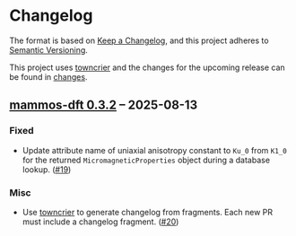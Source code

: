 # Changelog

The format is based on [Keep a Changelog](https://keepachangelog.com/en/1.0.0/), and this project adheres to [Semantic Versioning](https://semver.org/spec/v2.0.0.html).

This project uses [towncrier](https://towncrier.readthedocs.io/) and the changes for the upcoming release can be found in [changes](changes).

<!-- towncrier release notes start -->

## [mammos-dft 0.3.2](https://github.com/MaMMoS-project/mammos-dft/tree/0.3.2) – 2025-08-13

### Fixed

- Update attribute name of uniaxial anisotropy constant to `Ku_0` from `K1_0` for the returned `MicromagneticProperties` object during a database lookup. ([#19](https://github.com/MaMMoS-project/mammos-dft/pull/19))

### Misc

- Use [towncrier](https://towncrier.readthedocs.io) to generate changelog from fragments. Each new PR must include a changelog fragment. ([#20](https://github.com/MaMMoS-project/mammos-dft/pull/20))
